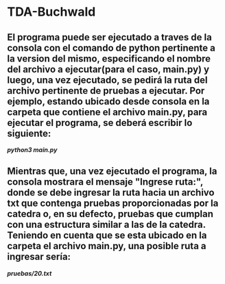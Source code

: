 # TDA-Buchwald
## El programa puede ser ejecutado a traves de la consola con el comando de python pertinente a la version del mismo, especificando el nombre del archivo a ejecutar(para el caso, main.py) y luego, una vez ejecutado, se pedirá la ruta del archivo pertinente de pruebas a ejecutar. Por ejemplo, estando ubicado desde consola en la carpeta que contiene el archivo main.py, para ejecutar el programa, se deberá escribir lo siguiente: 
***python3 main.py***
## Mientras que, una vez ejecutado el programa, la consola mostrara el mensaje "Ingrese ruta:", donde se debe ingresar la ruta hacia un archivo txt que contenga pruebas proporcionadas por la catedra o, en su defecto, pruebas que cumplan con una estructura similar a las de la catedra. Teniendo en cuenta que se esta ubicado en la carpeta el archivo main.py, una posible ruta a ingresar sería:
***pruebas/20.txt***
